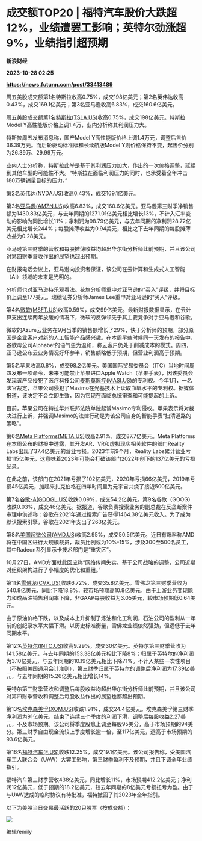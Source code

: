 # 成交额TOP20 | 福特汽车股价大跌超12%，业绩遭罢工影响；英特尔劲涨超9%，业绩指引超预期
**新浪财经**

**2023-10-28 02:25**

**https://news.futunn.com/post/33413489**

周五美股成交额第1名特斯拉收高0.75%，成交198亿美元；第2名英伟达收高0.43%，成交169.1亿美元；第3名亚马逊收高6.83%，成交160.6亿美元。

周五美股成交额第1名[特斯拉(TSLA.US)](https://www.futunn.com/quote/stock?m=us&code=TSLA)收高0.75%，成交198亿美元。特斯拉Model Y高性能版价格上调1.4万，业内分析称其利润压力大。

特斯拉周五发布消息称，国产Model Y高性能版价格上调1.4万元，调整后售价36.39万元。而后轮驱动标准版和长续航版Model Y则价格保持不变，起售价分别为26.39万、29.99万元。

业内人士分析称，特斯拉此举是基于其利润压力加大，作出的一次价格调整，延续到其他车型的可能性不大。“特斯拉在面临利润压力的同时，也承受着全年冲击180万辆销量目标的压力。”

第2名[英伟达(NVDA.US)](https://www.futunn.com/quote/stock?m=us&code=NVDA)收高0.43%，成交169.1亿美元。

第3名[亚马逊(AMZN.US)](https://www.futunn.com/quote/stock?m=us&code=AMZN)收高6.83%，成交160.6亿美元。亚马逊第三财季净销售额为1430.83亿美元，与去年同期的1271.01亿美元相比增长13%，不计入汇率变动的影响为同比增长11%；净利润为98.79亿美元，与去年同期的净利润28.72亿美元相比增长244%；每股摊薄收益为0.94美元，相比之下去年同期的每股摊薄收益为0.28美元。

亚马逊第三财季的营收和每股摊薄收益均超出华尔街分析师此前预期，并且该公司对第四财季营收作出的展望也超出预期。

在财报电话会议上，亚马逊向投资者保证，该公司在云计算和生成式人工智能（AI）领域的未来是光明的。

分析师也对亚马逊持乐观看法。花旗分析师重申对亚马逊的“买入”评级，并将目标价上调至177美元。瑞穗证券分析师James Lee重申对亚马逊的“买入”评级。

第4名[微软(MSFT.US)](https://www.futunn.com/quote/stock?m=us&code=MSFT)收高0.59%，成交99亿美元。最新财报数据显示，在云计算支出连续两年放缓的情况下，微软的反弹领先于其主要竞争对手亚马逊和谷歌。

微软的Azure云业务在9月当季的销售额增长了29%，快于分析师的预期，部分原因是企业客户对新的人工智能产品感兴趣。在本周早些时候同一天发布的报告中，谷歌母公司Alphabet的语气更为温和，称云客户仍处于削减成本的模式。周四，亚马逊公布云业务情况好坏参半，销售额略低于预期，但营业利润高于预期。

第5名苹果收高0.8%，成交98.2亿美元。美国国际贸易委员会（ITC）当地时间周四发布一项命令，未来可能禁止苹果进口Apple Watch（苹果手表），因该委员会发现该产品侵犯了医疗科技公司[麦斯莫医疗(MASI.US)](https://www.futunn.com/quote/stock?m=us&code=MASI)的专利权。今年1月，一名法官裁定，苹果公司侵犯了Masimo在光基技术上读取血氧水平的专利权。据媒体报道，该决定不会立即生效，因为它现在面临总统审查和可能提起的上诉。

目前，苹果公司在特拉华州联邦法院单独起诉Masimo专利侵权。苹果表示将对裁决进行上诉，并强调Masimo的法律行动是为该公司自身的智能手表“扫清道路的策略”。

第6名[Meta Platforms(META.US)](https://www.futunn.com/quote/stock?m=us&code=META)收高2.91%，成交87.7亿美元。Meta Platforms在本周公布的财报中透露，其开发AR、VR和虚拟现实相关软件的部门Reality Labs出现了37.4亿美元的营业亏损。2023年前9个月，Reality Labs累计营业亏损115亿美元，这意味着2023年可能会打破该部门2022年创下的137亿美元的亏损纪录。

在此之前，该部门在2021年亏损了102亿美元，2020年亏损66亿美元，2019年亏损45亿美元，加起来扎克伯格在四年时间里为元宇宙共烧了接近500亿美元。

第7名[谷歌-A(GOOGL.US)](https://www.futunn.com/quote/stock?m=us&code=GOOGL)收跌0.09%，成交54.2亿美元。第9名谷歌（GOOG）收跌0.03%，成交46亿美元。据报道，谷歌负责搜索业务的副总裁在反垄断案件审理中供述称：谷歌在2021年通过搜索广告获得1464.38亿美元收入。为了成为默认搜索引擎，谷歌在2021年支出了263亿美元。

第8名[美国超微公司(AMD.US)](https://www.futunn.com/quote/stock?m=us&code=AMD)收高2.95%，成交50.5亿美元。近日有爆料称AMD将在中国区进行大规模裁员，裁员比例或为10%-15%，涉及300至500名员工，其中Radeon系列显示卡技术部门是“重灾区”。

10月27日，AMD方面就此回应称“网络传闻失实。基于公司战略的调整，公司近期对组织架构进行了小幅度的优化和重组。”

第11名[雪佛龙(CVX.US)](https://www.futunn.com/quote/stock?m=us&code=CVX)收跌6.72%，成交35.8亿美元。雪佛龙第三财季营收为540.8亿美元，同比下降18.8%，较市场预期高10.8亿美元。由于上游业务变现能力和成品油销售利润率下降，非GAAP每股收益为3.05美元，较市场预期低0.64美元。

由于原油价格下跌，以及成本上升抑制了炼油和化工利润，石油公司的盈利从一年前的创纪录水平大幅下滑。以历史标准衡量，雪佛龙业绩依然强劲，但远低于去年同期水平。

第12名[英特尔(INTC.US)](https://www.futunn.com/quote/stock?m=us&code=INTC)收高9.29%，成交30亿美元。英特尔第三财季营收为141.58亿美元，与去年同期的153.38亿美元相比下降8%；归属于英特尔的净利润为3.10亿美元，与去年同期的10.19亿美元相比下降71%。不计入某些一次性项目（不按照美国通用会计准则），第三财季归属于英特尔的调整后净利润为17.39亿美元，与去年同期的15.26亿美元相比增长14%。

英特尔第三财季营收和调整后每股收益均超出华尔街分析师此前预期，并且该公司对第四财季营收和调整后每股收益作出的展望也都超出预期。

第13名[埃克森美孚(XOM.US)](https://www.futunn.com/quote/stock?m=us&code=XOM)收跌1.91%，成交24.4亿美元。埃克森美孚第三财季净利润为91亿美元，结束了连续三个季度的利润下滑，调整后每股收益2.27美元，不及市场预期。该公司将季度股息上调至每股95美分，高于市场预期的94美分。第三财季自由现金流较上季度增长逾一倍，至117亿美元，远高于市场预期的93.6亿美元。

第16名[福特汽车(F.US)](https://www.futunn.com/quote/stock?m=us&code=F)收跌12.25%，成交19.1亿美元。该公司报告称，受美国汽车工人联合会（UAW）大罢工影响，第三财季盈利不及预期，并且下调全年业绩指引。

福特汽车第三财季营收438亿美元，同比增长11%，市场预期412.2亿美元；净利润12亿美元，低于预期的18.2亿美元，较去年同期的8亿美元亏损扭亏为盈。由于与UAW达成的临时协议有待批准，福特撤回了其2023年全年指引。

以下为美股当日交易最活跃的20只股票（按成交额）：

![](https://postimg.futunn.com/16984581501186123984385.png)

编辑/emily